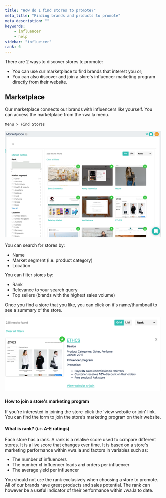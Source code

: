 ```yaml
---
title: "How do I find stores to promote?"
meta_title: "Finding brands and products to promote"
meta_description: ""
keywords:
    - influencer
    - help
sidebar: "influencer"
rank: 6
---
```


There are 2 ways to discover stores to promote:

- You can use our marketplace to find brands that interest you or;
- You can also discover and join a store's influencer marketing program directly from their website.

## Marketplace

Our marketplace connects our brands with influencers like yourself. You can access the marketplace from the vwa.la menu.

    Menu > Find Stores

![](/images/influencer/2018-02-18-19-29-20.png)

You can search for stores by:

- Name
- Market segment (i.e. product category)
- Location

You can filter stores by:

- Rank
- Relevance to your search query
- Top sellers (brands with the highest sales volume)

Once you find a store that you like, you can click on it's name/thumbnail to see a summary of the store.

![](/images/influencer/2018-02-18-19-32-59.png)

#### How to join a store's marketing program

If you're interested in joining the store, click the 'view website or join' link. You can find the form to join the store's marketing program on their website.

#### What is rank? (i.e. A-E ratings)

Each store has a rank. A rank is a relative score used to compare different stores. It is a live score that changes over time. It is based on a store's marketing performance within vwa.la and factors in variables such as:

- The number of influencers
- The number of influencer leads and orders per influencer
- The average yield per influencer

You should not use the rank exclusively when choosing a store to promote. All of our brands have great products and sales potential. The rank can however be a useful indicator of their performance within vwa.la to date.
